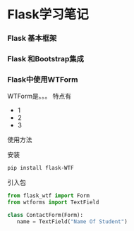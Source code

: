 # Flask学习笔记 #
### Flask 基本框架
### Flask 和Bootstrap集成
### Flask中使用WTForm
WTForm是。。。
特点有
+ 1
+ 2
+ 3

使用方法

安装
```bash
pip install flask-WTF
```

引入包
```python
from flask_wtf import Form
from wtforms import TextField

class ContactForm(Form):
   name = TextField("Name Of Student")
```   
